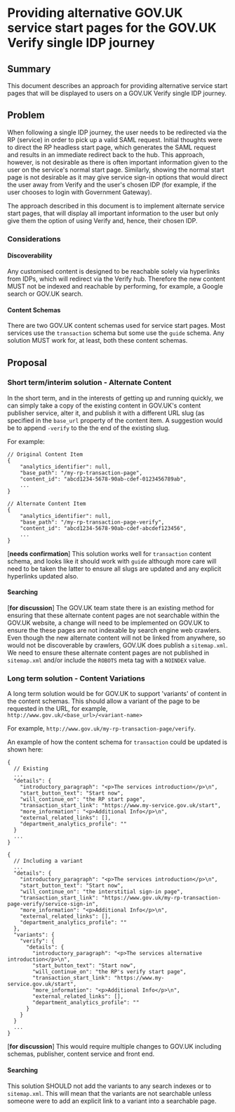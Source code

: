 # Providing alternative GOV.UK service start pages for the GOV.UK Verify single IDP journey

## Summary

This document describes an approach for providing alternative service start pages 
that will be displayed to users on a GOV.UK Verify single IDP journey.

## Problem

When following a single IDP journey, the user needs to be redirected via the RP (service) in order
to pick up a valid SAML request. Initial thoughts were to direct the RP headless start page, 
which generates the SAML request and results in an immediate redirect back to the hub.
This approach, however, is not desirable as there is often important information given to the
user on the service's normal start page. Similarly, showing the normal start page is not
desirable as it may give service sign-in options that would direct the user away from Verify and the
user's chosen IDP (for example, if the user chooses to login with Government Gateway).

The approach described in this document is to implement alternate service start pages, that
will display all important information to the user but only give them the option of using
Verify and, hence, their chosen IDP. 

### Considerations

#### Discoverability

Any customised content is designed to be reachable solely via hyperlinks from IDPs, which will redirect via the Verify hub.
Therefore the new content MUST not be indexed and reachable by performing, for example, a Google search or GOV.UK search. 


#### Content Schemas

There are two GOV.UK content schemas used for service start pages. Most services use the `transaction` schema but some use the 
`guide` schema. Any solution MUST work for, at least, both these content schemas.


## Proposal

### Short term/interim solution - Alternate Content

In the short term, and in the interests of getting up and running quickly, we can simply take a copy of the existing content in
GOV.UK's content publisher service, alter it, and publish it with a different URL slug (as specified in the `base_url` property 
of the content item. A suggestion would be to append `-verify` to the the end of the existing slug.

For example:
```
// Original Content Item
{
    "analytics_identifier": null,
    "base_path": "/my-rp-transaction-page",
    "content_id": "abcd1234-5678-90ab-cdef-0123456789ab",
    ...
}
```

```
// Alternate Content Item
{
    "analytics_identifier": null,
    "base_path": "/my-rp-transaction-page-verify",
    "content_id": "abcd1234-5678-90ab-cdef-abcdef123456",
    ...
}
```

[**needs confirmation**] This solution works well for `transaction` content schema, and looks like it should work with `guide` although more care will 
need to be taken the latter to ensure all slugs are updated and any explicit hyperlinks updated also.

#### Searching
 
[**for discussion**] The GOV.UK team state there is an existing method for ensuring that these alternate content pages are not searchable
within the GOV.UK website, a change will need to be implemented on GOV.UK to ensure the these pages are not indexable by 
search engine web crawlers. Even though the new alternate content will not be linked from anywhere, so would not be discoverable by crawlers, 
GOV.UK does publish a `sitemap.xml`. We need to ensure these alternate content pages are not published in `sitemap.xml` and/or include the
 `ROBOTS` meta tag with a `NOINDEX` value.
 
### Long term solution - Content Variations

A long term solution would be for GOV.UK to support 'variants' of content in the content schemas. This should allow a variant of
the page to be requested in the URL, for example, `http://www.gov.uk/<base_url>/<variant-name>`

For example, `http://www.gov.uk/my-rp-transaction-page/verify`.

An example of how the content schema for `transaction` could be updated is shown here:

```
{
  // Existing
  ...
  "details": {
    "introductory_paragraph": "<p>The services introduction</p>\n",
    "start_button_text": "Start now",
    "will_continue_on": "the RP start page",
    "transaction_start_link": "https://www.my-service.gov.uk/start",
    "more_information": "<p>Additional Info</p>\n",
    "external_related_links": [],
    "department_analytics_profile": ""
  }
  ...
}
```

```
{
  // Including a variant
  ...
  "details": {
    "introductory_paragraph": "<p>The services introduction</p>\n",
    "start_button_text": "Start now",
    "will_continue_on": "the interstitial sign-in page",
    "transaction_start_link": "https://www.gov.uk/my-rp-transaction-page-verify/service-sign-in",
    "more_information": "<p>Additional Info</p>\n",
    "external_related_links": [],
    "department_analytics_profile": ""
  },
  "variants": {
    "verify": {
      "details": {
        "introductory_paragraph": "<p>The services alternative introduction</p>\n",
        "start_button_text": "Start now",
        "will_continue_on": "the RP's verify start page",
        "transaction_start_link": "https://www.my-service.gov.uk/start",
        "more_information": "<p>Additional Info</p>\n",
        "external_related_links": [],
        "department_analytics_profile": ""
      }    
    }
  }
  ...
}
```
[**for discussion**] This would require multiple changes to GOV.UK including schemas, publisher, content service and front end.

#### Searching

This solution SHOULD not add the variants to any search indexes or to `sitemap.xml`. This will mean that the variants are not searchable unless
someone were to add an explicit link to a variant into a searchable page.
